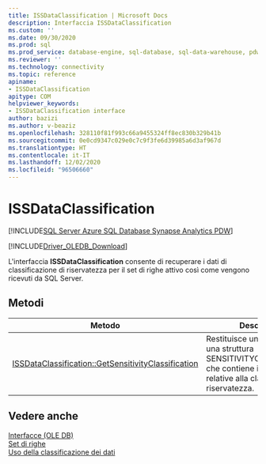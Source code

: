 ```yaml
---
title: ISSDataClassification | Microsoft Docs
description: Interfaccia ISSDataClassification
ms.custom: ''
ms.date: 09/30/2020
ms.prod: sql
ms.prod_service: database-engine, sql-database, sql-data-warehouse, pdw
ms.reviewer: ''
ms.technology: connectivity
ms.topic: reference
apiname:
- ISSDataClassification
apitype: COM
helpviewer_keywords:
- ISSDataClassification interface
author: bazizi
ms.author: v-beaziz
ms.openlocfilehash: 328110f81f993c66a9455324ff8ec830b329b41b
ms.sourcegitcommit: 0e0cd9347c029e0c7c9f3fe6d39985a6d3af967d
ms.translationtype: HT
ms.contentlocale: it-IT
ms.lasthandoff: 12/02/2020
ms.locfileid: "96506660"
---
```

# <a name="issdataclassification"></a>ISSDataClassification
[!INCLUDE[SQL Server Azure SQL Database Synapse Analytics PDW](../../../includes/applies-to-version/sql-asdb-asa.md)]

[!INCLUDE[Driver_OLEDB_Download](../../../includes/driver_oledb_download.md)]

  L'interfaccia **ISSDataClassification** consente di recuperare i dati di classificazione di riservatezza per il set di righe attivo così come vengono ricevuti da SQL Server.
  

## <a name="methods"></a>Metodi

|Metodo|Descrizione|  
|------------|-----------------|  
|[ISSDataClassification::GetSensitivityClassification](../../oledb/ole-db-interfaces/issdataclassification-getsensitivityclassification-ole-db.md)|Restituisce un puntatore a una struttura SENSITIVITYCLASSIFICATION che contiene informazioni relative alla classificazione di riservatezza.|  

## <a name="see-also"></a>Vedere anche  
 [Interfacce &#40;OLE DB&#41;](../../oledb/ole-db-interfaces/oledb-driver-for-sql-server-ole-db-interfaces.md)   
 [Set di righe](../ole-db-rowsets/rowsets.md)   
 [Uso della classificazione dei dati](../features/using-data-classification.md)
